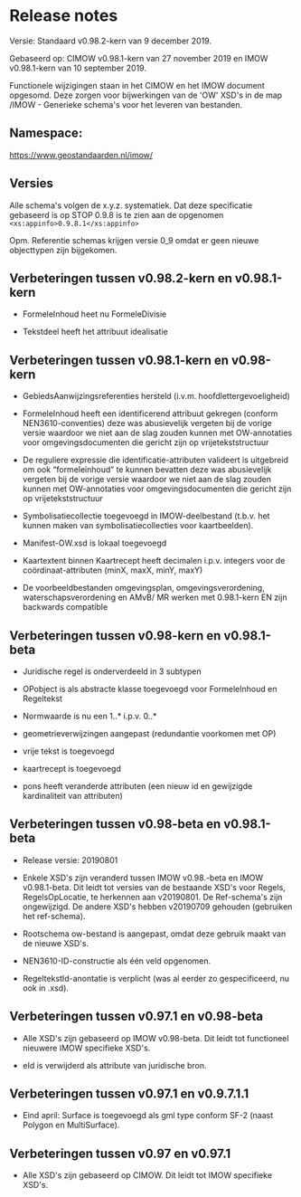 Release notes
=============

Versie: Standaard v0.98.2-kern van 9 december 2019.

Gebaseerd op: CIMOW v0.98.1-kern van 27 november 2019 en IMOW v0.98.1-kern van 10
september 2019.

Functionele wijzigingen staan in het CIMOW en het IMOW document opgesomd. Deze
zorgen voor bijwerkingen van de 'OW' XSD's in de map /IMOW - Generieke schema's
voor het leveren van bestanden.

Namespace:
----------

https://www.geostandaarden.nl/imow/

Versies
-------

Alle schema's volgen de x.y.z. systematiek. Dat deze specificatie gebaseerd is
op STOP 0.9.8 is te zien aan de opgenomen `<xs:appinfo>0.9.8.1</xs:appinfo>`

Opm. Referentie schemas krijgen versie 0_9 omdat er geen nieuwe objecttypen zijn
bijgekomen.

Verbeteringen tussen v0.98.2-kern en v0.98.1-kern
-------------------------------------------------
-	FormeleInhoud heet nu FormeleDivisie

-	Tekstdeel heeft het attribuut idealisatie

Verbeteringen tussen v0.98.1-kern en v0.98-kern
-----------------------------------------------

-   GebiedsAanwijzingsreferenties hersteld (i.v.m. hoofdlettergevoeligheid)

-   FormeleInhoud heeft een identificerend attribuut gekregen (conform
    NEN3610-conventies) deze was abusievelijk vergeten bij de vorige versie
    waardoor we niet aan de slag zouden kunnen met OW-annotaties voor
    omgevingsdocumenten die gericht zijn op vrijetekststructuur

-   De reguliere expressie die identificatie-attributen valideert is uitgebreid om
    ook “formeleinhoud” te kunnen bevatten deze was abusievelijk vergeten bij de
    vorige versie waardoor we niet aan de slag zouden kunnen met OW-annotaties
    voor omgevingsdocumenten die gericht zijn op vrijetekststructuur

-   Symbolisatiecollectie toegevoegd in IMOW-deelbestand (t.b.v. het kunnen
    maken van symbolisatiecollecties voor kaartbeelden).

-   Manifest-OW.xsd is lokaal toegevoegd

-   Kaartextent binnen Kaartrecept heeft decimalen i.p.v. integers voor de
    coördinaat-attributen (minX, maxX, minY, maxY)

-   De voorbeeldbestanden omgevingsplan, omgevingsverordening,
    waterschapsverordening en AMvB/ MR werken met 0.98.1-kern EN zijn backwards
    compatible

Verbeteringen tussen v0.98-kern en v0.98.1-beta
-----------------------------------------------

-   Juridische regel is onderverdeeld in 3 subtypen

-   OPobject is als abstracte klasse toegevoegd voor FormeleInhoud en Regeltekst

-   Normwaarde is nu een 1..\* i.p.v. 0..\*

-   geometrieverwijzingen aangepast (redundantie voorkomen met OP)

-   vrije tekst is toegevoegd

-   kaartrecept is toegevoegd

-   pons heeft veranderde attributen (een nieuw id en gewijzigde kardinaliteit
    van attributen)

Verbeteringen tussen v0.98-beta en v0.98.1-beta
-----------------------------------------------

-   Release versie: 20190801

-   Enkele XSD's zijn veranderd tussen IMOW v0.98.-beta en IMOW v0.98.1-beta.
    Dit leidt tot versies van de bestaande XSD's voor Regels, RegelsOpLocatie,
    te herkennen aan v20190801. De Ref-schema's zijn ongewijzigd. De andere
    XSD's hebben v20190709 gehouden (gebruiken het ref-schema).

-   Rootschema ow-bestand is aangepast, omdat deze gebruik maakt van de nieuwe
    XSD's.

-   NEN3610-ID-constructie als één veld opgenomen.

-   RegeltekstId-anontatie is verplicht (was al eerder zo gespecificeerd, nu ook
    in .xsd).

Verbeteringen tussen v0.97.1 en v0.98-beta
------------------------------------------

-   Alle XSD's zijn gebaseerd op IMOW v0.98-beta. Dit leidt tot functioneel
    nieuwere IMOW specifieke XSD's.

-   eId is verwijderd als attribute van juridische bron.

Verbeteringen tussen v0.97.1 en v0.9.7.1.1
------------------------------------------

-   Eind april: Surface is toegevoegd als gml type conform SF-2 (naast Polygon
    en MultiSurface).

Verbeteringen tussen v0.97 en v0.97.1
-------------------------------------

-   Alle XSD's zijn gebaseerd op CIMOW. Dit leidt tot IMOW specifieke XSD's.
